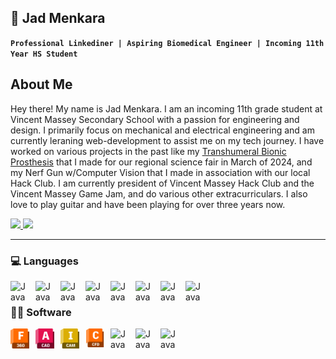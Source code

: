 ## 🤖 Jad Menkara
**`Professional Linkediner | Aspiring Biomedical Engineer | Incoming 11th Year HS Student`**
<!--
**Toyotra/Toyotra** is a ✨ _special_ ✨ repository because its `README.md` (this file) appears on your GitHub profile.

Here are some ideas to get you started:

- 🔭 I’m currently working on ...
- 🌱 I’m currently learning ...
- 👯 I’m looking to collaborate on ...
- 🤔 I’m looking for help with ...
- 💬 Ask me about ...
- 📫 How to reach me: ...
- 😄 Pronouns: ...
- ⚡ Fun fact: ...
-->

<h2>About Me</h2>
<p>Hey there! My name is Jad Menkara. I am an incoming 11th grade student at Vincent Massey Secondary School with a passion for engineering and design. I primarily focus on mechanical and electrical engineering and am currently leraning web-development to assist me on my tech journey. I have worked on various projects in the past like my <a href ="https://www.linkedin.com/posts/dorothy-zheng07_this-weekend-jad-menkara-and-i-competed-in-activity-7177809048770150400-L_4d?utm_source=share&utm_medium=member_desktop">Transhumeral Bionic Prosthesis</a> that I made for our regional science fair in March of 2024, and my Nerf Gun w/Computer Vision that I made in association with our local Hack Club. I am currently president of Vincent Massey Hack Club and the Vincent Massey Game Jam, and do various other extracurriculars. I also love to play guitar and have been playing for over three years now.</p>



<a  href="https://www.linkedin.com/in/jad-menkara-1593942aa/">
    <img src="https://img.shields.io/badge/linkedin-%230077B5.svg?&style=for-the-badge&logo=linkedin&logoColor=white" />
</a>
<a  href="mailto:jadmenkara@gmail.com">
    <img src="https://img.shields.io/badge/jadmenkara@gmail.com-%23D2042D.svg?&style=for-the-badge&logo=gmail&logoColor=white" />
</a>



<br/>

---
### 💻 Languages

<img align="left" alt="Java" width="30px" style="padding-right:10px;" src="https://cdn.jsdelivr.net/gh/devicons/devicon/icons/java/java-original.svg"/>
<img align="left" alt="Java" width="30px" style="padding-right:10px;" src="https://cdn.jsdelivr.net/gh/devicons/devicon@latest/icons/python/python-original.svg" />
<img align="left" alt="Java" width="30px" style="padding-right:10px;" src="https://cdn.jsdelivr.net/gh/devicons/devicon@latest/icons/cplusplus/cplusplus-original.svg" />
<img align="left" alt="Java" width="30px" style="padding-right:10px;" src="https://cdn.jsdelivr.net/gh/devicons/devicon@latest/icons/csharp/csharp-original.svg" />
<img align="left" alt="Java" width="30px" style="padding-right:10px;" src="https://cdn.jsdelivr.net/gh/devicons/devicon@latest/icons/html5/html5-original.svg" />
<img align="left" alt="Java" width="30px" style="padding-right:10px;" src="https://cdn.jsdelivr.net/gh/devicons/devicon@latest/icons/css3/css3-original.svg" />
<img align="left" alt="Java" width="30px" style="padding-right:10px;" src="https://cdn.jsdelivr.net/gh/devicons/devicon@latest/icons/javascript/javascript-original.svg" />
<img align="left" alt="Java" width="30px" style="padding-right:10px;" src="https://cdn.jsdelivr.net/gh/devicons/devicon@latest/icons/kotlin/kotlin-original.svg" />

<br/>

### 👨‍💻 Software
<!--cura logo.png-->
<img align="left" alt="Java" width="30px" style="padding-right:10px;" src="icons/autodesk-fusion-360-logo-7F72A76397-seeklogo.com.png" />
<img align="left" alt="Java" width="30px" style="padding-right:10px;" src="icons/autocad-logo-69326D7728-seeklogo.com.png" />
<img align="left" alt="Java" width="30px" style="padding-right:10px;" src="icons/autodesk-inventor-cam-product-icon.svg" />
<img align="left" alt="Java" width="30px" style="padding-right:10px;"  src="icons/1_autodesk-cfd-product-icon-128@2x.png" />
<img align="left" alt="Java" width="30px" style="padding-right:10px;"  src="MicroPython_new_logo.svg.png" />


<img align="left" alt="Java" width="30px" style="padding-right:10px;" src="https://cdn.jsdelivr.net/gh/devicons/devicon@latest/icons/arduino/arduino-original.svg" />
<img align="left" alt="Java" width="30px" style="padding-right:10px;" src="https://cdn.jsdelivr.net/gh/devicons/devicon@latest/icons/figma/figma-original.svg" />



